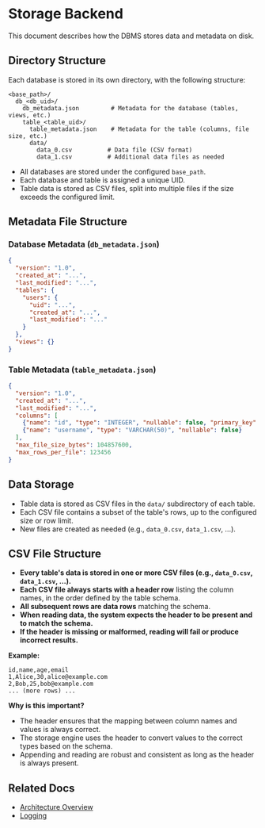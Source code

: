 # Storage Backend

This document describes how the DBMS stores data and metadata on disk.

## Directory Structure

Each database is stored in its own directory, with the following structure:

```text
<base_path>/
  db_<db_uid>/
    db_metadata.json         # Metadata for the database (tables, views, etc.)
    table_<table_uid>/
      table_metadata.json    # Metadata for the table (columns, file size, etc.)
      data/
        data_0.csv          # Data file (CSV format)
        data_1.csv          # Additional data files as needed
```

- All databases are stored under the configured `base_path`.
- Each database and table is assigned a unique UID.
- Table data is stored as CSV files, split into multiple files if the size exceeds the configured limit.

## Metadata File Structure

### Database Metadata (`db_metadata.json`)
```json
{
  "version": "1.0",
  "created_at": "...",
  "last_modified": "...",
  "tables": {
    "users": {
      "uid": "...",
      "created_at": "...",
      "last_modified": "..."
    }
  },
  "views": {}
}
```

### Table Metadata (`table_metadata.json`)
```json
{
  "version": "1.0",
  "created_at": "...",
  "last_modified": "...",
  "columns": [
    {"name": "id", "type": "INTEGER", "nullable": false, "primary_key": true},
    {"name": "username", "type": "VARCHAR(50)", "nullable": false}
  ],
  "max_file_size_bytes": 104857600,
  "max_rows_per_file": 123456
}
```

## Data Storage

- Table data is stored as CSV files in the `data/` subdirectory of each table.
- Each CSV file contains a subset of the table's rows, up to the configured size or row limit.
- New files are created as needed (e.g., `data_0.csv`, `data_1.csv`, ...).

## CSV File Structure

- **Every table's data is stored in one or more CSV files (e.g., `data_0.csv`, `data_1.csv`, ...).**
- **Each CSV file always starts with a header row** listing the column names, in the order defined by the table schema.
- **All subsequent rows are data rows** matching the schema.
- **When reading data, the system expects the header to be present and to match the schema.**
- **If the header is missing or malformed, reading will fail or produce incorrect results.**

**Example:**
```csv
id,name,age,email
1,Alice,30,alice@example.com
2,Bob,25,bob@example.com
... (more rows) ...
```

**Why is this important?**
- The header ensures that the mapping between column names and values is always correct.
- The storage engine uses the header to convert values to the correct types based on the schema.
- Appending and reading are robust and consistent as long as the header is always present.

## Related Docs
- [Architecture Overview](./architecture.md)
- [Logging](./logging.md)
